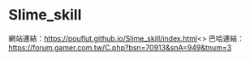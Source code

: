 # Slime_skill
網站連結：https://pouflut.github.io/Slime_skill/index.html<>
巴哈連結：https://forum.gamer.com.tw/C.php?bsn=70913&snA=949&tnum=3

